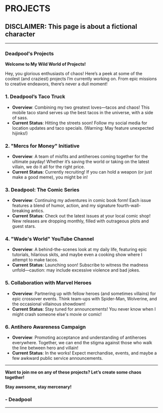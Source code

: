 # PROJECTS

## DISCLAIMER: This page is about a fictional character

---

### Deadpool's Projects

**Welcome to My Wild World of Projects!**

Hey, you glorious enthusiasts of chaos! Here’s a peek at some of the coolest (and craziest) projects I’m currently working on. From epic missions to creative endeavors, there’s never a dull moment!

### **1. Deadpool’s Taco Truck**

- **Overview**: Combining my two greatest loves—tacos and chaos! This mobile taco stand serves up the best tacos in the universe, with a side of sass.
- **Current Status**: Hitting the streets soon! Follow my social media for location updates and taco specials. (Warning: May feature unexpected hijinks!)

### **2. "Mercs for Money" Initiative**

- **Overview**: A team of misfits and antiheroes coming together for the ultimate payday! Whether it’s saving the world or taking on the latest villain, we do it all for the right price.
- **Current Status**: Currently recruiting! If you can hold a weapon (or just make a good meme), you might be in!

### **3. Deadpool: The Comic Series**

- **Overview**: Continuing my adventures in comic book form! Each issue features a blend of humor, action, and my signature fourth-wall-breaking antics.
- **Current Status**: Check out the latest issues at your local comic shop! New releases are dropping monthly, filled with outrageous plots and guest stars.

### **4. "Wade's World" YouTube Channel**

- **Overview**: A behind-the-scenes look at my daily life, featuring epic tutorials, hilarious skits, and maybe even a cooking show where I attempt to make tacos.
- **Current Status**: Launching soon! Subscribe to witness the madness unfold—caution: may include excessive violence and bad jokes.

### **5. Collaboration with Marvel Heroes**

- **Overview**: Partnering up with fellow heroes (and sometimes villains) for epic crossover events. Think team-ups with Spider-Man, Wolverine, and the occasional villainous showdown!
- **Current Status**: Stay tuned for announcements! You never know when I might crash someone else's movie or comic!

### **6. Antihero Awareness Campaign**

- **Overview**: Promoting acceptance and understanding of antiheroes everywhere. Together, we can end the stigma against those who walk the line between hero and villain!
- **Current Status**: In the works! Expect merchandise, events, and maybe a few awkward public service announcements.

---

**Want to join me on any of these projects? Let’s create some chaos together!**

**Stay awesome, stay mercenary!**

### **- Deadpool**

---
